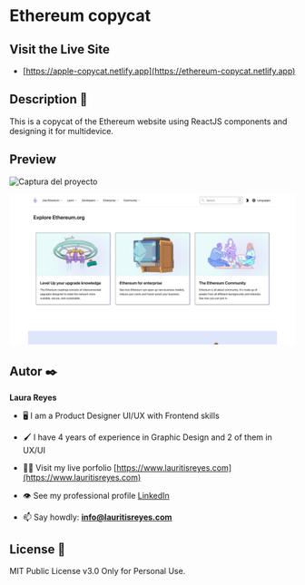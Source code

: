 # Ethereum copycat

## Visit the Live Site
- [https://apple-copycat.netlify.app](https://ethereum-copycat.netlify.app)

## Description 📑

This is a copycat of the Ethereum website using ReactJS components and designing it for multidevice.

## Preview

![Captura del proyecto](https://github.com/lauritisreyes/ethereum/blob/6399bafd65fdd79f3027c0ad3791ea7ace328c53/public/assets/screenshot-1.png)

![Captura del proyecto](https://github.com/lauritisreyes/ethereum/blob/6399bafd65fdd79f3027c0ad3791ea7ace328c53/public/assets/screenshot-2.png)


## Autor ✒️
**Laura Reyes**

- 🖥 I am a Product Designer UI/UX with Frontend skills

- 🖌 I have 4 years of experience in Graphic Design and 2 of them in UX/UI

- 👨‍💻 Visit my live porfolio [https://www.lauritisreyes.com](https://www.lauritisreyes.com)

- 👁 See my professional profile [LinkedIn](https://www.linkedin.com/in/laura-reyes-sanz/)

- 📫 Say howdly: **info@lauritisreyes.com**

  
## License 📄
MIT Public License v3.0
Only for Personal Use.
